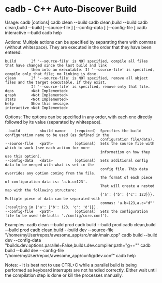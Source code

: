 # cadb - C++ Auto-Discover Build

Usage:
    cadb <actions>      [options]
    cadb clean          --build <build name>
    cadb clean,build    --build <build name>
    cadb clean,build    --build <build name> [--source-file <path>] [--config-data <data>] [--config-file <path>]
    cadb interactive    --build <build name>
    cadb help

Actions:
    Multiple actions can be specified by separating them with commas (without whitespace). They are executed in the
    order that they have been entered.

    build       If '--source-file' is NOT specified, compile all files that have changed since the last build and link
                them into an executable. If '--source-file' is specified, compile only that file; no linking is done.
    clean       If '--source-file' is NOT specified, remove all object files and the target executable, if they exist.
                If '--source-file' is specified, remove only that file.
    deps        <Not Implemented>
    graph       <Not Implemented>
    stats       <Not Implemented>
    help        Show this message.
    interactive <Not Implemented>

Options:
    The options can be specified in any order, with each one directly followed by its value (separated by whitespace).

    --build         <build name>    (required)  Specifies the build configuration name to be used (as defined in the
                                                configuration file/data).
    --source-file   <path>          (optional)  Sets the source file with which to work (see each action for more
                                                information on how they use this option).
    --config-data   <data>          (optional)  Sets additional config data to be merged with what is set in the
                                                config file. This data overrides any option coming from the file.
                                                The format of each piece of configuration data is: 'a.b.c=123'.
                                                That will create a nested map with the following structure:
                                                {'a': {'b': {'c': 123}}}. Multiple piece of data can be separated with
                                                commas: 'a.b=123,a.c="d"' (resulting in {'a': {'b': 123, 'c': 'd'}}).
    --config-file   <path>          (optional)  Sets the configuration file to be used (default: './config/core.conf').

Examples:
    cadb clean          --build prod
    cadb build          --build prod
    cadb clean,build    --build prod
    cadb clean,build    --build dev --source-file "/home/myUser/repos/awesome_app/src/main/main.cpp"
    cadb build          --build dev --config-data "builds.dev.options.parallel=False,builds.dev.compiler.path=\"g++\""
    cadb build          --build dev --config-file "/home/myUser/repos/awesome_app/config/dev.conf"
    cadb help

Notes:
    - It is best not to use CTRL+C while a parallel build is being performed as keyboard interrupts are not handled
    correctly. Either wait until the compilation step is done or kill the processes manually.